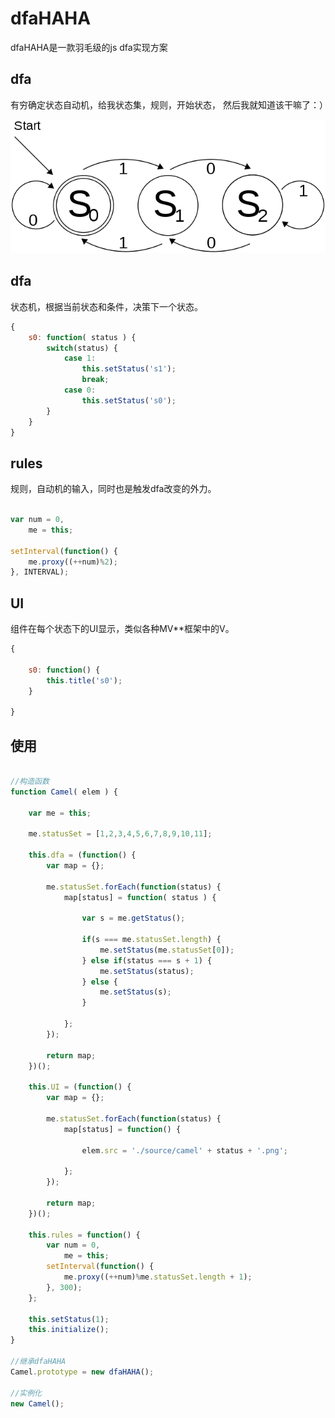 # dfaHAHA

dfaHAHA是一款羽毛级的js dfa实现方案

## dfa

有穷确定状态自动机，给我状态集，规则，开始状态， 然后我就知道该干嘛了：）

![dfa](https://raw.githubusercontent.com/ilife5/sT/master/UI/dfa/source/640px-DFA_example_multiplies_of_3.svg.png)

## dfa

状态机，根据当前状态和条件，决策下一个状态。

```javascript
{
    s0: function( status ) {
        switch(status) {
            case 1:
                this.setStatus('s1');
                break;
            case 0:
                this.setStatus('s0');
        }
    }
}
```

## rules

规则，自动机的输入，同时也是触发dfa改变的外力。

```javascript

var num = 0,
    me = this;
    
setInterval(function() {
    me.proxy((++num)%2);
}, INTERVAL);

```

## UI

组件在每个状态下的UI显示，类似各种MV**框架中的V。

```javascript
{

    s0: function() {
        this.title('s0');
    }
            
}
```

## 使用

```javascript

//构造函数
function Camel( elem ) {

    var me = this;

    me.statusSet = [1,2,3,4,5,6,7,8,9,10,11];

    this.dfa = (function() {
        var map = {};

        me.statusSet.forEach(function(status) {
            map[status] = function( status ) {

                var s = me.getStatus();

                if(s === me.statusSet.length) {
                    me.setStatus(me.statusSet[0]);
                } else if(status === s + 1) {
                    me.setStatus(status);
                } else {
                    me.setStatus(s);
                }

            };
        });

        return map;
    })();

    this.UI = (function() {
        var map = {};

        me.statusSet.forEach(function(status) {
            map[status] = function() {

                elem.src = './source/camel' + status + '.png';

            };
        });

        return map;
    })();

    this.rules = function() {
        var num = 0,
            me = this;
        setInterval(function() {
            me.proxy((++num)%me.statusSet.length + 1);
        }, 300);
    };

    this.setStatus(1);
    this.initialize();
}

//继承dfaHAHA
Camel.prototype = new dfaHAHA();

//实例化
new Camel();

```

